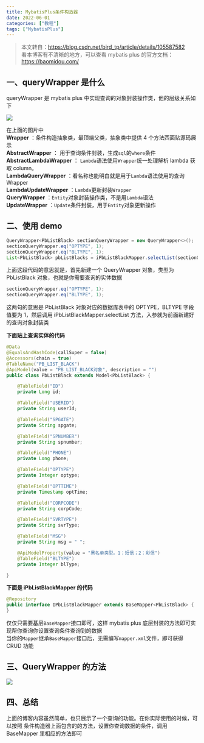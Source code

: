 ```yaml
---
title: MybatisPlus条件构造器
date: 2022-06-01
categories: ["教程"]
tags: ["MybatisPlus"]
---
```


> 本文转自：https://blog.csdn.net/bird_tp/article/details/105587582<br>
> 看本博客有不清晰的地方，可以查看 mybatis plus 的官方文档：https://baomidou.com/

## 一、queryWrapper 是什么

queryWrapper 是 mybatis plus 中实现查询的对象封装操作类，他的层级关系如下

![](https://minio.qiang.uk/static/2023/05/15/cad3b32290a0e3ddb3333e0446a9236b.png)

在上面的图片中<br>
**Wrapper** ：条件构造抽象类，最顶端父类，抽象类中提供 4 个方法西面贴源码展示<br>
**AbstractWrapper** ： 用于查询条件封装，生成`sql`的`where`条件<br>
**AbstractLambdaWrapper** ： `Lambda`语法使用`Wrapper`统一处理解析 lambda 获取 column。<br>
**LambdaQueryWrapper** ：看名称也能明白就是用于`Lambda`语法使用的查询 Wrapper<br>
**LambdaUpdateWrapper** ：`Lambda`更新封装`Wrapper`<br>
**QueryWrapper** ：`Entity`对象封装操作类，不是用`Lambda`语法<br>
**UpdateWrapper** ：`Update`条件封装，用于`Entity`对象更新操作<br>

## 二、使用 demo

```java
QueryWrapper<PbListBlack> sectionQueryWrapper = new QueryWrapper<>();
sectionQueryWrapper.eq("OPTYPE", 1);
sectionQueryWrapper.eq("BLTYPE", 1);
List<PbListBlack> pbListBlacks = iPbListBlackMapper.selectList(sectionQueryWrapper);
```

上面这段代码的意思就是，首先新建一个 QueryWrapper 对象，类型为 PbListBlack 对象，也就是你需要查询的实体数据

```java
sectionQueryWrapper.eq("OPTYPE", 1);
sectionQueryWrapper.eq("BLTYPE", 1);
```

这两句的意思是 PbListBlack 对象对应的数据库表中的 OPTYPE，BLTYPE 字段值要为 1，然后调用 iPbListBlackMapper.selectList 方法，入参就为前面新建好的查询对象封装类

**下面贴上查询实体的代码**

```java
@Data
@EqualsAndHashCode(callSuper = false)
@Accessors(chain = true)
@TableName("PB_LIST_BLACK")
@ApiModel(value = "PB_LIST_BLACK对象", description = "")
public class PbListBlack extends Model<PbListBlack> {

    @TableField("ID")
    private Long id;

    @TableField("USERID")
    private String userId;

    @TableField("SPGATE")
    private String spgate;

    @TableField("SPNUMBER")
    private String spnumber;

    @TableField("PHONE")
    private Long phone;

    @TableField("OPTYPE")
    private Integer optype;

    @TableField("OPTTIME")
    private Timestamp optTime;

    @TableField("CORPCODE")
    private String corpCode;

    @TableField("SVRTYPE")
    private String svrType;

    @TableField("MSG")
    private String msg = " ";

    @ApiModelProperty(value = "黑名单类型。1：短信；2：彩信")
    @TableField("BLTYPE")
    private Integer blType;

}
```

**下面是 iPbListBlackMapper 的代码**

```java
@Repository
public interface IPbListBlackMapper extends BaseMapper<PbListBlack> {
}
```

仅仅只需要基层`BaseMapper`接口即可，这样 mybatis plus 底层封装的方法即可实现帮你查询你设置查询条件查询到的数据<br>
当你的`Mapper`继承`BaseMapper`接口后，无需编写`mapper.xml`文件，即可获得 CRUD 功能

## 三、QueryWrapper 的方法

![](https://minio.qiang.uk/static/2023/05/15/aebc887412db817d00f9e2a6b0550a30.png)

## 四、总结

上面的博客内容虽然简单，也只展示了一个查询的功能。在你实际使用的时候，可以按照
条件构造器上面包含的的方法，设置你查询数据的条件，调用 BaseMapper 里相应的方法即可
